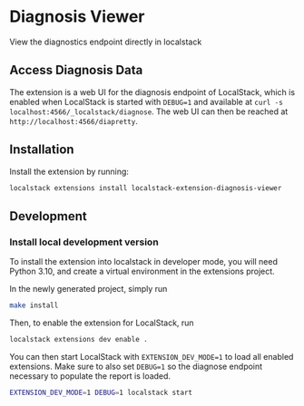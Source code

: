 Diagnosis Viewer
===============================

View the diagnostics endpoint directly in localstack

## Access Diagnosis Data

The extension is a web UI for the diagnosis endpoint of LocalStack, which is enabled when LocalStack is started with `DEBUG=1` and available at `curl -s localhost:4566/_localstack/diagnose`.
The web UI can then be reached at `http://localhost:4566/diapretty`.


## Installation

Install the extension by running:

```bash
localstack extensions install localstack-extension-diagnosis-viewer
```

## Development

### Install local development version

To install the extension into localstack in developer mode, you will need Python 3.10, and create a virtual environment in the extensions project.

In the newly generated project, simply run

```bash
make install
```

Then, to enable the extension for LocalStack, run

```bash
localstack extensions dev enable .
```

You can then start LocalStack with `EXTENSION_DEV_MODE=1` to load all enabled extensions.
Make sure to also set `DEBUG=1` so the diagnose endpoint necessary to populate the report is loaded.

```bash
EXTENSION_DEV_MODE=1 DEBUG=1 localstack start
```
